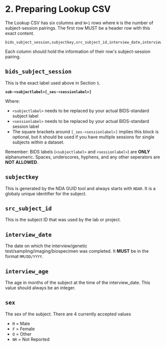# 2. Preparing Lookup CSV

The Lookup CSV has six columns and `N+1` rows where `N` is the number of subject-session pairings. The first row MUST be a header row with this exact content.

```ascii
bids_subject_session,subjectkey,src_subject_id,interview_date,interview_age,sex
```

Each column should hold the information of their row's subject-session pairing.

## `bids_subject_session`

This is the exact label used above in Section `S`.

**`sub-<subjectlabel>[_ses-<sessionlabel>]`**

Where:

* `<subjectlabel>` needs to be replaced by your actual BIDS-standard subject label
* `<sessionlabel>` needs to be replaced by your actual BIDS-standard session label
* The square brackets around `[_ses-<sessionlabel>]` implies this block is optional, but it should be used if you have multiple sessions for single subjects within a dataset.

Remember: BIDS labels (`<subjectlabel>` and `<sessionlabel>`) are **ONLY** alphanumeric.  Spaces, underscores, hyphens, and any other seperators are **NOT ALLOWED**.

## `subjectkey`

This is generated by the NDA GUID tool and always starts with `NDAR`.  It is a globaly unique identifier for the subject.

## `src_subject_id`

This is the subject ID that was used by the lab or project.

## `interview_date`

The date on which the interview/genetic test/sampling/imaging/biospecimen was completed.  It **MUST** be in the format `MM/DD/YYYY`.

## `interview_age`

The age in months of the subject at the time of the interview_date. This value should always be an integer.

## `sex`

The sex of the subject. There are 4 currently accepted values

* `M` = Male
* `F` = Female
* `O` = Other
* `NR` = Not Reported
